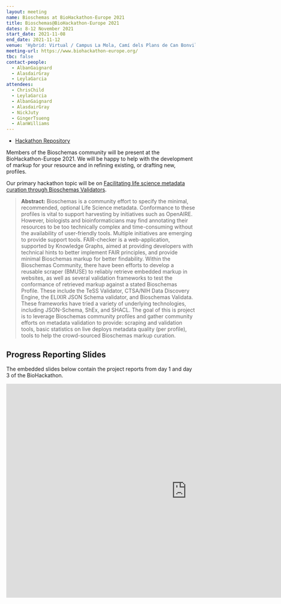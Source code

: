 ```yaml
---
layout: meeting
name: Bioschemas at BioHackathon-Europe 2021
title: Bioschemas@BioHackathon-Europe 2021
dates: 8-12 November 2021
start_date: 2021-11-08
end_date: 2021-11-12
venue: 'Hybrid: Virtual / Campus La Mola, Camí dels Plans de Can Bonvilar, S/N, 08227 Terrassa, Barcelona, Spain'
meeting-url: https://www.biohackathon-europe.org/
tbc: false
contact-people:
  - AlbanGaignard
  - AlasdairGray
  - LeylaGarcia
attendees:
  - ChrisChild
  - LeylaGarcia
  - AlbanGaignard
  - AlasdairGray
  - NickJuty
  - GingerTsueng
  - AlanWilliams
---
```


- [Hackathon Repository](https://github.com/elixir-europe/bioHackathon-projects-2021/tree/main/projects/29)

Members of the Bioschemas community will be present at the BioHackathon-Europe 2021. We will be happy to help with the development of markup for your resource and in refining existing, or drafting new, profiles.

Our primary hackathon topic will be on 	[Facilitating life science metadata curation through Bioschemas Validators](https://github.com/elixir-europe/bioHackathon-projects-2021/tree/main/projects/29).

> __Abstract:__ Bioschemas is a community effort to specify the minimal, recommended, optional Life Science metadata. Conformance to these profiles is vital to support harvesting by initiatives such as OpenAIRE. However, biologists and bioinformaticians may find annotating their resources to be too technically complex and time-consuming without the availability of user-friendly tools. Multiple initiatives are emerging to provide support tools. FAIR-checker is a web-application, supported by Knowledge Graphs, aimed at providing developers with technical hints to better implement FAIR principles, and provide minimal Bioschemas markup for better findability. Within the Bioschemas Community, there have been efforts to develop a reusable scraper (BMUSE) to reliably retrieve embedded markup in websites, as well as several validation frameworks to test the conformance of retrieved markup against a stated Bioschemas Profile. These include the TeSS Validator, CTSA/NIH Data Discovery Engine, the ELIXIR JSON Schema validator, and Bioschemas Validata. These frameworks have tried a variety of underlying technologies, including JSON-Schema, ShEx, and SHACL. The goal of this is project is to leverage Bioschemas community profiles and gather community efforts on metadata validation to provide: scraping and validation tools, basic statistics on live deploys metadata quality (per profile), tools to help the crowd-sourced Bioschemas markup curation.

## Progress Reporting Slides

The embedded slides below contain the project reports from day 1 and day 3 of the BioHackathon.

<iframe src="https://docs.google.com/presentation/d/e/2PACX-1vQS9JiUk2J149Xdgrk9S98XfzkPBI0v_VO9h9f7GoIKiZeQt_46-1_TTytupnqe0OO8urWoqLomWTWa/embed?start=false&loop=false&delayms=3000" frameborder="0" width="960" height="569" allowfullscreen="true" mozallowfullscreen="true" webkitallowfullscreen="true"></iframe>
